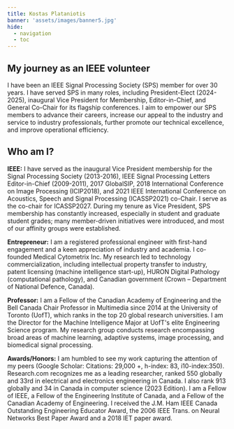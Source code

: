 ```yaml
---
title: Kostas Plataniotis 
banner: 'assets/images/banner5.jpg'
hide:
  - navigation
  - toc
---
```


<!-- <div class="container-fluid bg-green">
    <hr>
    <img src="assets/images/banner2.jpg"style='width: 100%; height: auto; display: block;margin-left: auto;margin-right: auto;'></img>
    <hr>
</div> -->

## **My journey as an IEEE volunteer**
  
I have been an IEEE Signal Processing Society (SPS) member for over 30 years. I have served SPS in many roles, including President-Elect (2024-2025), inaugural Vice President  for Membership, Editor-in-Chief, and General Co-Chair for its flagship conferences. I aim to empower our SPS members to advance their careers, increase our appeal to the industry and service to industry professionals, further promote our technical excellence, and improve operational efficiency.


## **Who am I?**
  
**IEEE:** I have served as the inaugural Vice President membership for the Signal Processing Society (2013-2016), IEEE Signal Processing Letters Editor-in-Chief (2009-2011), 2017 GlobalSIP, 2018 International Conference on Image Processing (ICIP2018), and 2021 IEEE International Conference on Acoustics, Speech and Signal Processing (ICASSP2021) co-Chair.  I serve as the co-chair for ICASSP2027.  During my tenure as Vice President, SPS membership has constantly increased, especially in student and graduate student grades; many member-driven initiatives were introduced, and most of our affinity groups were established. 

**Entrepreneur:**  I am a registered professional engineer with first-hand engagement and a keen appreciation of industry and academia. I co-founded Medical Cytometrix Inc. My research led to technology commercialization, including intellectual property transfer to industry, patent licensing (machine intelligence start-up), HURON Digital Pathology (computational pathology), and Canadian government (Crown – Department of National Defence, Canada). 

**Professor:** I am a Fellow of the Canadian Academy of Engineering and the Bell Canada Chair Professor in Multimedia since 2014 at the University of Toronto (UofT), which ranks in the top 20 global research universities. I am the Director for the Machine Intelligence Major at UofT's elite Engineering Science program. My research group conducts research encompassing broad areas of machine learning, adaptive systems, image processing, and biomedical signal processing. 

**Awards/Honors:** I am humbled to see my work capturing the attention of my peers (Google Scholar: Citations: 29,000 +, h-index: 83, i10-index:350). Research.com recognizes me as a leading researcher, ranked 550 globally and 33rd in electrical and electronics engineering in Canada. I also rank 913 globally and 34 in Canada in computer science (2023 Edition). I am a Fellow of IEEE, a Fellow of the Engineering Institute of Canada, and a Fellow of the Canadian Academy of Engineering. I received the J.M. Ham IEEE Canada Outstanding Engineering Educator Award, the 2006 IEEE Trans. on Neural Networks Best Paper Award and a 2018 IET paper award.


  </div>
</div>

